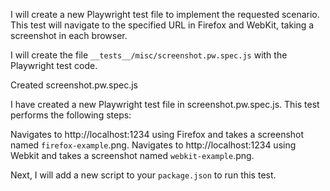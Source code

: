 I will create a new Playwright test file to implement the requested scenario. This test will navigate to the specified URL in Firefox and WebKit, taking a screenshot in each browser.

I will create the file `__tests__/misc/screenshot.pw.spec.js` with the Playwright test code.

Created screenshot.pw.spec.js

I have created a new Playwright test file in screenshot.pw.spec.js. This test performs the following steps:

Navigates to http://localhost:1234 using Firefox and takes a screenshot named `firefox-example`.png.
Navigates to http://localhost:1234 using Webkit and takes a screenshot named `webkit-example`.png.

Next, I will add a new script to your `package.json` to run this test.
